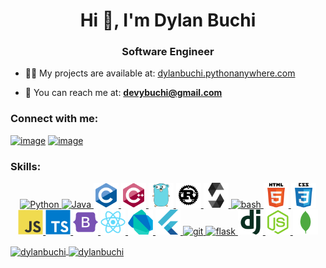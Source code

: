 <h1 align="center">Hi 👋, I'm Dylan Buchi</h1>

<h3 align="center">Software Engineer</h3>



- 👨‍💻 My projects are available at: [dylanbuchi.pythonanywhere.com](https://dylanbuchi.pythonanywhere.com/projects.html)

- 📧 You can reach me at: **devybuchi@gmail.com**

<h3 align="left">Connect with me:</h3>

 [![image](https://img.shields.io/badge/LinkedIn-0077B5?style=for-the-badge&logo=linkedin&logoColor=white)](https://www.linkedin.com/in/dylanbuchi/)
 [![image](https://img.shields.io/badge/Twitter-1DA1F2?style=for-the-badge&logo=twitter&logoColor=white)](https://twitter.com/dylanbuchi/) 
 
	

<h3 align="left">Skills:</h3>
<p align="center">
    <!-- PYTHON  [- 📖 I’m currently focusing on **Python/Django**](url)****-->
    <a href="https://docs.python.org/3/" target="_blank">
        <img
            src="https://www.vectorlogo.zone/logos/python/python-icon.svg"
            alt="Python"
            width="40"
            height="40"
        />
    </a>
    <!-- Java -->
    <a href="https://docs.oracle.com/en/java/javase/" target="_blank">
        <img
            src="https://www.vectorlogo.zone/logos/java/java-icon.svg"
            alt="Java"
            width="40"
            height="40"
        />
    </a>
		<!-- C -->
    <a href="https://docs.microsoft.com/en-us/cpp/c-language/?view=msvc-170" target="_blank">
        <img
            src="https://github.com/devicons/devicon/blob/master/icons/c/c-original.svg"
            alt="C"
            width="40"
            height="40"
        />
    </a>
		<!-- C++ -->
    <a href="https://en.cppreference.com/w/" target="_blank">
        <img
            src="https://github.com/devicons/devicon/blob/master/icons/cplusplus/cplusplus-original.svg"
            alt="C++"
            width="40"
            height="40"
        />
    </a>
			<!-- GO -->
    <a href="https://go.dev/" target="_blank">
        <img
            src="https://github.com/devicons/devicon/blob/master/icons/go/go-original.svg"
            alt="Go"
            width="40"
            height="40"
        />
    </a>
		<!-- RUST -->
    <a href="https://doc.rust-lang.org/reference/index.html" target="_blank">
        <img
            src="https://github.com/devicons/devicon/blob/master/icons/rust/rust-plain.svg"
            alt="Rust"
            width="40"
            height="40"
        />
    </a>
		<!-- SOLIDITY -->
    <a href="https://docs.soliditylang.org/" target="_blank">
        <img
            src="https://github.com/devicons/devicon/blob/master/icons/solidity/solidity-original.svg"
            alt="Solidity"
            width="40"
            height="40"
        />
    </a>
	<!-- Bash -->
    <a href="https://www.gnu.org/software/bash/" target="_blank">
        <img
            src="https://www.vectorlogo.zone/logos/gnu_bash/gnu_bash-icon.svg"
            alt="bash"
            width="40"
            height="40"
        />
    </a>
    <!-- HTML5 -->
    <a href="https://www.w3.org/html/" target="_blank">
        <img
            src="https://github.com/devicons/devicon/blob/master/icons/html5/html5-original-wordmark.svg"
            alt="html5"
            width="40"
            height="40"
        />
    </a>
    <!-- Css -->
    <a href="https://www.w3schools.com/css/" target="_blank">
        <img
            src="https://github.com/devicons/devicon/blob/master/icons/css3/css3-original-wordmark.svg"
            alt="css3"
            width="40"
            height="40"
        />
    </a>
	    <!-- JavaScript -->
    <a
        href="https://developer.mozilla.org/en-US/docs/Web/JavaScript"
        target="_blank"
    >
        <img
            src="https://github.com/devicons/devicon/blob/master/icons/javascript/javascript-original.svg"
            alt="javascript"
            width="40"
            height="40"
        />
    </a>
	<!-- TypeScript -->
    <a
        href="https://www.typescriptlang.org/docs/"
        target="_blank"
    >
        <img
            src="https://github.com/devicons/devicon/blob/master/icons/typescript/typescript-original.svg"
            alt="typescript"
            width="40"
            height="40"
        />
    </a>
	    <!-- Bootstrap -->
    <a href="https://getbootstrap.com" target="_blank">
        <img
            src="https://github.com/devicons/devicon/blob/master/icons/bootstrap/bootstrap-plain.svg"
            alt="bootstrap"
            width="40"
            height="40"
        />
    </a>
    <!-- REACTJS -->
    <a href="https://reactjs.org/" target="_blank">
        <img
            src="https://github.com/devicons/devicon/blob/master/icons/react/react-original.svg"
            alt="react"
            width="40"
            height="40"
        />
    </a>
    <!-- dart -->
    <a href="https://dart.dev" target="_blank">
        <img
            src="https://github.com/devicons/devicon/blob/master/icons/dart/dart-original.svg"
            alt="dart"
            width="40"
            height="40"
        />
    </a>
    <!-- Flutter -->
    <a href="https://flutter.dev" target="_blank">
        <img
            src="https://github.com/devicons/devicon/blob/master/icons/flutter/flutter-original.svg"
            alt="flutter"
            width="40"
            height="40"
        />
    </a>
    <!-- Git -->
    <a href="https://git-scm.com/" target="_blank">
        <img
            src="https://www.vectorlogo.zone/logos/git-scm/git-scm-icon.svg"
            alt="git"
            width="40"
            height="40"
        />
    </a>
    <!-- Flask -->
    <a href="https://flask.palletsprojects.com/" target="_blank">
        <img
            src="https://www.vectorlogo.zone/logos/pocoo_flask/pocoo_flask-icon.svg"
            alt="flask"
            width="40"
            height="40"
        />
    </a>
    <!-- Django -->
    <a href="https://www.djangoproject.com/" target="_blank">
        <img
            src="https://github.com/devicons/devicon/blob/master/icons/django/django-plain.svg"
            alt="django"
            width="40"
            height="40"
        />
    </a>
    <!-- NodeJS -->
    <a href="https://nodejs.org" target="_blank">
        <img
            src="https://github.com/devicons/devicon/blob/master/icons/nodejs/nodejs-plain.svg"
            alt="nodejs"
            width="40"
            height="40"
        />
    </a>
    <!-- MongoDB -->
    <a href="https://www.mongodb.com/" target="_blank">
        <img
            src="https://github.com/devicons/devicon/blob/master/icons/mongodb/mongodb-plain.svg"
            alt="mongodb"
            width="40"
            height="40"
        />
    </a>

</p>
 <!-- WAKATIME STATS
<img align="center" src="https://github-readme-stats.vercel.app/api/wakatime?username=@dylanbuchi&layout=compact&v=2" />-->
<!-- 
<img align="center" src="https://github-readme-stats.vercel.app/api/top-langs?username=dylanbuchi&show_icons=true&locale=en&layout=compact&langs_count=6&exclude_repo=francis-portfolio" alt="dylanbuchi" />

<img align="center" src="https://github-readme-streak-stats.herokuapp.com/?user=dylanbuchi" alt="dylanbuchi" />
 -->

<div>
	
<a  href="https://github.com/dylanbuchi">
  <img align="center" src="https://github-readme-stats.vercel.app/api/top-langs/?username=dylanbuchi&show_icons=true&locale=en&layout=compact&langs_count=6&exclude_repo=francis-portfolio&theme=calm&hide=html,css,jupyter notebook,objective-c" alt="dylanbuchi" />
</a>

<a href="https://github.com/dylanbuchi">
  <img width=420 height=165 align="center" src="https://github-readme-streak-stats.herokuapp.com/?user=dylanbuchi&count_private=true&theme=calm&fire=ECAD49&sideLabels=ECAD49&currStreakNum=F3C92A" alt="dylanbuchi" />







